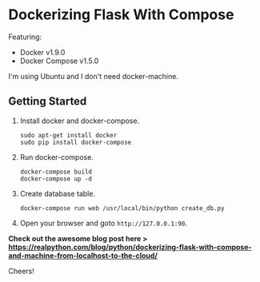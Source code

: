 Dockerizing Flask With Compose
==============================

Featuring:

- Docker v1.9.0
- Docker Compose v1.5.0

I'm using Ubuntu and I don't need docker-machine.

Getting Started
---------------

1. Install docker and docker-compose.

    ```
    sudo apt-get install docker
    sudo pip install docker-compose
    ```
    
2. Run docker-compose.

    ```
    docker-compose build
    docker-compose up -d
    ```
    
3. Create database table.

    ```
    docker-compose run web /usr/local/bin/python create_db.py
    ```
    
4. Open your browser and goto ```http://127.0.0.1:90```.

**Check out the awesome blog post here > https://realpython.com/blog/python/dockerizing-flask-with-compose-and-machine-from-localhost-to-the-cloud/**

Cheers!

